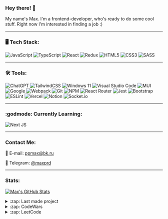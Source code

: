 ### Hey there! 🤖

My name's Max. I'm a frontend-developer, who's ready to do some cool stuff. Right now I'm interested in finding a job :)
***
### 🖥 Tech Stack:
![JavaScript](https://img.shields.io/badge/javascript-%23323330.svg?style=for-the-badge&logo=javascript&logoColor=%23F7DF1E)
![TypeScript](https://img.shields.io/badge/typescript-%23007ACC.svg?style=for-the-badge&logo=typescript&logoColor=white)
![React](https://img.shields.io/badge/react-%2320232a.svg?style=for-the-badge&logo=react&logoColor=%2361DAFB)
![Redux](https://img.shields.io/badge/redux-%23593d88.svg?style=for-the-badge&logo=redux&logoColor=white)
![HTML5](https://img.shields.io/badge/html5-%23E34F26.svg?style=for-the-badge&logo=html5&logoColor=white)
![CSS3](https://img.shields.io/badge/css3-%231572B6.svg?style=for-the-badge&logo=css3&logoColor=white)
![SASS](https://img.shields.io/badge/SASS-hotpink.svg?style=for-the-badge&logo=SASS&logoColor=white)
***
### 🛠️ Tools:
![ChatGPT](https://img.shields.io/badge/chatGPT-74aa9c?style=for-the-badge&logo=openai&logoColor=white)
![TailwindCSS](https://img.shields.io/badge/tailwindcss-%2338B2AC.svg?style=for-the-badge&logo=tailwind-css&logoColor=white)
![Windows 11](https://img.shields.io/badge/Windows%2011-%230079d5.svg?style=for-the-badge&logo=Windows%2011&logoColor=white)
![Visual Studio Code](https://img.shields.io/badge/VSCode-0078D4?style=for-the-badge&logo=visual%20studio%20code&logoColor=white)
![MUI](https://img.shields.io/badge/MUI-%230081CB.svg?style=for-the-badge&logo=mui&logoColor=white)
![Google](https://img.shields.io/badge/google-4285F4?style=for-the-badge&logo=google&logoColor=white)
![Webpack](https://img.shields.io/badge/webpack-%238DD6F9.svg?style=for-the-badge&logo=webpack&logoColor=black)
![Git](https://img.shields.io/badge/git-%23F05033.svg?style=for-the-badge&logo=git&logoColor=white)
![NPM](https://img.shields.io/badge/NPM-%23CB3837.svg?style=for-the-badge&logo=npm&logoColor=white)
![React Router](https://img.shields.io/badge/React_Router-CA4245?style=for-the-badge&logo=react-router&logoColor=white)
![Jest](https://img.shields.io/badge/-jest-%23C21325?style=for-the-badge&logo=jest&logoColor=white)
![Bootstrap](https://img.shields.io/badge/bootstrap-%23563D7C.svg?style=for-the-badge&logo=bootstrap&logoColor=white)
![ESLint](https://img.shields.io/badge/ESLint-4B3263?style=for-the-badge&logo=eslint&logoColor=white)
![Vercel](https://img.shields.io/badge/vercel-%23000000.svg?style=for-the-badge&logo=vercel&logoColor=white)
![Notion](https://img.shields.io/badge/Notion-%23000000.svg?style=for-the-badge&logo=notion&logoColor=white)
![Socket.io](https://img.shields.io/badge/Socket.io-black?style=for-the-badge&logo=socket.io&badgeColor=010101)
***
### :godmode: Currently Learning:
![Next JS](https://img.shields.io/badge/Next-black?style=for-the-badge&logo=next.js&logoColor=white)
***
### Contact Me:
📧 E-mail: ppmax@bk.ru

📱 Telegram: [@maxprd](https://t.me/maxprd)
***

### Stats:
<!-- [![Max's GitHub Stats](https://github-readme-stats-m4xprd.vercel.app/api?username=M4XPRD&hide=contribs&theme=react&show_icons=true&hide=issues&custom_title=Max's&nbsp;Github&nbsp;Stats)](https://github.com/anuraghazra/github-readme-stats) -->
[![Max's GitHub Stats](https://github-readme-stats-m4xprd.vercel.app/api?username=M4XPRD&hide=issues&theme=react&show_icons=true&rank_icon=github&custom_title=Max's&nbsp;Github&nbsp;Stats)](https://github.com/anuraghazra/github-readme-stats)

<details>
  <summary>:zap: Last made project</summary>
  <br />

[![Readme Card](https://github-readme-stats-m4xprd.vercel.app/api/pin/?username=M4XPRD&repo=word-chain-game&theme=react)](https://github.com/M4XPRD/word-chain-game)
<!-- ![Your Repository's Stats](https://github-readme-stats.vercel.app/api/top-langs/?username=M4XPRD&theme=react) -->

</details>

<details>
  <summary>:zap: CodeWars</summary>
  <br />

![](https://www.codewars.com/users/M4XPRD/badges/large)
<!-- ![](https://www.codewars.com/users/M4XPRD/badges/small) -->

</details>

<details>
  <summary>:zap: LeetCode</summary>
  <br />

[![LeetCode user M4XPRD](https://img.shields.io/badge/dynamic/json?style=for-the-badge&labelColor=black&color=%23ffa116&label=Solved&query=solved&url=https%3A%2F%2Fleetcode-badge.vercel.app%2Fapi%2Fusers%2FM4XPRD&logo=leetcode&logoColor=yellow)](https://leetcode.com/M4XPRD/)

</details>
